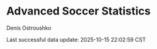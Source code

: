 # Advanced Soccer Statistics
Denis Ostroushko

<!-- gfm -->

Last successful data update: 2025-10-15 22:02:59 CST
